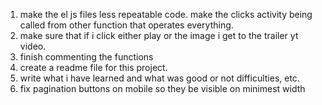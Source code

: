 1. make the el js files less repeatable code. make the clicks activity being called from other function that operates everything.
2. make sure that if i click either play or the image i get to the trailer yt video.
3. finish commenting the functions
4. create a readme file for this project.
5. write what i have learned and what was good or not difficulties, etc. 
6. fix pagination buttons on mobile so they be visible on minimest width